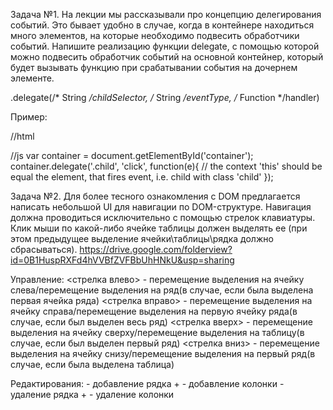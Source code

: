 Задача №1.
На лекции мы рассказывали про концепцию делегирования событий. Это бывает удобно в случае, когда в контейнере находиться много
элементов, на которые необходимо подвесить обработчики событий. Напишите реализацию функции delegate, с помощью которой можно
подвесить обработчик событий на основной контейнер, который будет вызывать функцию при срабатывании события на дочернем элементе.

<Node>.delegate(/* String */childSelector, /* String */eventType, /* Function */handler)

Пример:

//html
<div id="container">
    <div class="child"></div>
    <div class="child"></div>
    <div class="anotherChild"></div>
</div>

//js
var container = document.getElementById('container');
container.delegate('.child', 'click', function(e){
	// the context 'this' should be equal the element, that fires event, i.e. child with class 'child'
});

Задача №2.
Для более тесного ознакомления с DOM предлагается написать небольшой UI для навигации по DOM-структуре.
Навигация должна проводиться исключительно с помощью стрелок клавиатуры. Клик мыши по какой-либо ячейке таблицы должен выделять
ее (при этом предыдущее выделение ячейки\таблицы\рядка должно сбрасываться).
https://drive.google.com/folderview?id=0B1HuspRXFd4hVVBfZVFBbUhHNkU&usp=sharing

Управление:
<стрелка влево> - перемещение выделения на ячейку слева/перемещение выделения на ряд(в случае, если была выделена первая ячейка ряда)
<стрелка вправо> - перемещение выделения на ячейку справа/перемещение выделения на первую ячейку ряда(в случае, если был выделен весь ряд)
<стрелка вверх> - перемещение выделения на ячейку сверху/перемещение выделения на таблицу(в случае, если был выделен первый ряд)
<стрелка вниз> - перемещение выделения на ячейку снизу/перемещение выделения на первый ряд(в случае, если была выделена таблица)

Редактирования:
<Enter> - добавление рядка
<Shift>+<Enter> - добавление колонки
<Delete> - удаление рядка
<Shift>+<Delete> - удаление колонки